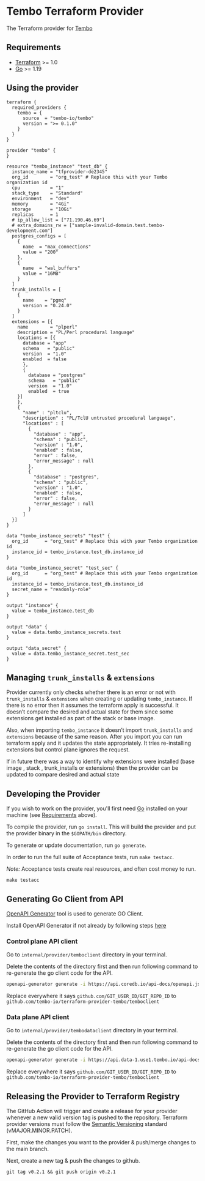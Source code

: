 # Tembo Terraform Provider

The Terraform provider for [Tembo](https://tembo.io/)

## Requirements

- [Terraform](https://developer.hashicorp.com/terraform/downloads) >= 1.0
- [Go](https://golang.org/doc/install) >= 1.19

## Using the provider

```
terraform {
  required_providers {
    tembo = {
      source  = "tembo-io/tembo"
      version = ">= 0.1.0"
    }
  }
}

provider "tembo" {
}

resource "tembo_instance" "test_db" {
  instance_name = "tfprovider-de2345"
  org_id        = "org_test" # Replace this with your Tembo organization id
  cpu           = "1"
  stack_type    = "Standard"
  environment   = "dev"
  memory        = "4Gi"
  storage       = "10Gi"
  replicas      = 1
  # ip_allow_list = ["71.190.46.69"]
  # extra_domains_rw = ["sample-invalid-domain.test.tembo-development.com"]
  postgres_configs = [
    {
      name  = "max_connections"
      value = "200"
    },
    {
      name  = "wal_buffers"
      value = "16MB"
    }
  ]
  trunk_installs = [
    {
      name    = "pgmq"
      version = "0.24.0"
    }
  ]
  extensions = [{
    name        = "plperl"
    description = "PL/Perl procedural language"
    locations = [{
      database = "app"
      schema   = "public"
      version  = "1.0"
      enabled  = false
      },
      {
        database = "postgres"
        schema   = "public"
        version  = "1.0"
        enabled  = true
    }]
    },
    {
      "name" : "pltclu",
      "description" : "PL/TclU untrusted procedural language",
      "locations" : [
        {
          "database" : "app",
          "schema" : "public",
          "version" : "1.0",
          "enabled" : false,
          "error" : false,
          "error_message" : null
        },
        {
          "database" : "postgres",
          "schema" : "public",
          "version" : "1.0",
          "enabled" : false,
          "error" : false,
          "error_message" : null
        }
      ]
  }]
}

data "tembo_instance_secrets" "test" {
  org_id      = "org_test" # Replace this with your Tembo organization id
  instance_id = tembo_instance.test_db.instance_id
}

data "tembo_instance_secret" "test_sec" {
  org_id      = "org_test" # Replace this with your Tembo organization id
  instance_id = tembo_instance.test_db.instance_id
  secret_name = "readonly-role"
}

output "instance" {
  value = tembo_instance.test_db
}

output "data" {
  value = data.tembo_instance_secrets.test
}

output "data_secret" {
  value = data.tembo_instance_secret.test_sec
}
```

## Managing `trunk_installs` & `extensions`

Provider currently only checks whether there is an error or not with `trunk_installs` & `extensions` when creating or updating `tembo_instance`. If there is no error then it assumes the terraform apply is successful. It doesn’t compare the desired and actual state for them since some extensions get installed as part of the stack or base image.

Also, when importing `tembo_instance` it doesn’t import `trunk_installs` and `extensions` because of the same reason. After you import you can run terraform apply and it updates the state appropriately. It tries re-installing extensions but control plane ignores the request.

If in future there was a way to identify why extensions were installed (base image , stack , trunk_installs or extensions) then the provider can be updated to compare desired and actual state

## Developing the Provider

If you wish to work on the provider, you'll first need [Go](http://www.golang.org) installed on your machine (see [Requirements](#requirements) above).

To compile the provider, run `go install`. This will build the provider and put the provider binary in the `$GOPATH/bin` directory.

To generate or update documentation, run `go generate`.

In order to run the full suite of Acceptance tests, run `make testacc`.

*Note:* Acceptance tests create real resources, and often cost money to run.

```shell
make testacc
```

## Generating Go Client from API

[OpenAPI Generator](https://openapi-generator.tech/) tool is used to generate GO Client.

Install OpenAPI Generator if not already by following steps [here](https://openapi-generator.tech/docs/installation)

### Control plane API client

Go to `internal/provider/temboclient` directory in your terminal.

Delete the contents of the directory first and then run following command to re-generate the go client code for the API.

```bash
openapi-generator generate -i https://api.coredb.io/api-docs/openapi.json  -g go -o . --additional-properties=packageName=temboclient
```

Replace everywhere it says `github.com/GIT_USER_ID/GIT_REPO_ID` to `github.com/tembo-io/terraform-provider-tembo/temboclient`

### Data plane API client

Go to `internal/provider/tembodataclient` directory in your terminal.

Delete the contents of the directory first and then run following command to re-generate the go client code for the API.

```bash
openapi-generator generate -i https://api.data-1.use1.tembo.io/api-docs/openapi.json  -g go -o . --additional-properties=packageName=tembodataclient
```

Replace everywhere it says `github.com/GIT_USER_ID/GIT_REPO_ID` to `github.com/tembo-io/terraform-provider-tembo/temboclient`

## Releasing the Provider to Terraform Registry

The GitHub Action will trigger and create a release for your provider whenever a new valid version tag is pushed to the repository. Terraform provider versions must follow the [Semantic Versioning](https://semver.org/) standard (vMAJOR.MINOR.PATCH).

First, make the changes you want to the provider & push/merge changes to the main branch.

Next, create a new tag & push the changes to github.

```shell
git tag v0.2.1 && git push origin v0.2.1
```
